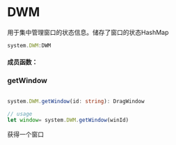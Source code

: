 # DWM

用于集中管理窗口的状态信息。储存了窗口的状态HashMap


```js
system.DWM:DWM
```

#### 成员函数：

### getWindow

```ts

system.DWM.getWindow(id: string): DragWindow

// usage
let window= system.DWM.getWindow(winId)
```
获得一个窗口



